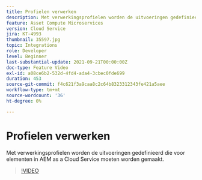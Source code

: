 ```yaml
---
title: Profielen verwerken
description: Met verwerkingsprofielen worden de uitvoeringen gedefinieerd die voor elementen in AEM as a Cloud Service moeten worden gemaakt.
feature: Asset Compute Microservices
version: Cloud Service
jira: KT-4993
thumbnail: 35597.jpg
topic: Integrations
role: Developer
level: Beginner
last-substantial-update: 2021-09-21T00:00:00Z
doc-type: Feature Video
exl-id: a08ce6b2-532d-4fd4-ada4-3cbec0fde699
duration: 453
source-git-commit: f4c621f3a9caa8c2c64b8323312343fe421a5aee
workflow-type: tm+mt
source-wordcount: '36'
ht-degree: 0%

---
```


# Profielen verwerken

Met verwerkingsprofielen worden de uitvoeringen gedefinieerd die voor elementen in AEM as a Cloud Service moeten worden gemaakt.

>[!VIDEO](https://video.tv.adobe.com/v/35597?quality=12&learn=on)
